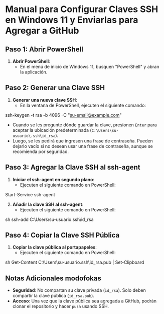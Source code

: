 # Manual para Configurar Claves SSH en Windows 11 y Enviarlas para Agregar a GitHub

## Paso 1: Abrir PowerShell

1. **Abrir PowerShell**:
   - En el menú de inicio de Windows 11, busquen "PowerShell" y abran la aplicación.

## Paso 2: Generar una Clave SSH

1. **Generar una nueva clave SSH**:
   - En la ventana de PowerShell, ejecuten el siguiente comando:


ssh-keygen -t rsa -b 4096 -C "su-email@example.com"

   - Cuando se les pregunte dónde guardar la clave, presionen `Enter` para aceptar la ubicación predeterminada (`C:\Users\su-usuario\.ssh\id_rsa`).
   - Luego, se les pedirá que ingresen una frase de contraseña. Pueden dejarlo vacío si no desean usar una frase de contraseña, aunque se recomienda por seguridad.

## Paso 3: Agregar la Clave SSH al ssh-agent

1. **Iniciar el ssh-agent en segundo plano**:
   - Ejecuten el siguiente comando en PowerShell:


Start-Service ssh-agent


2. **Añadir la clave SSH al ssh-agent**:
   - Ejecuten el siguiente comando en PowerShell:

sh ssh-add C:\Users\su-usuario.ssh\id_rsa


## Paso 4: Copiar la Clave SSH Pública

1. **Copiar la clave pública al portapapeles**:
   - Ejecuten el siguiente comando en PowerShell:

sh Get-Content C:\Users\su-usuario.ssh\id_rsa.pub | Set-Clipboard


## Notas Adicionales modofokas

- **Seguridad**: No compartan su clave privada (`id_rsa`). Solo deben compartir la clave pública (`id_rsa.pub`).
- **Acceso**: Una vez que la clave pública sea agregada a GitHub, podrán clonar el repositorio y hacer `push` usando SSH.
